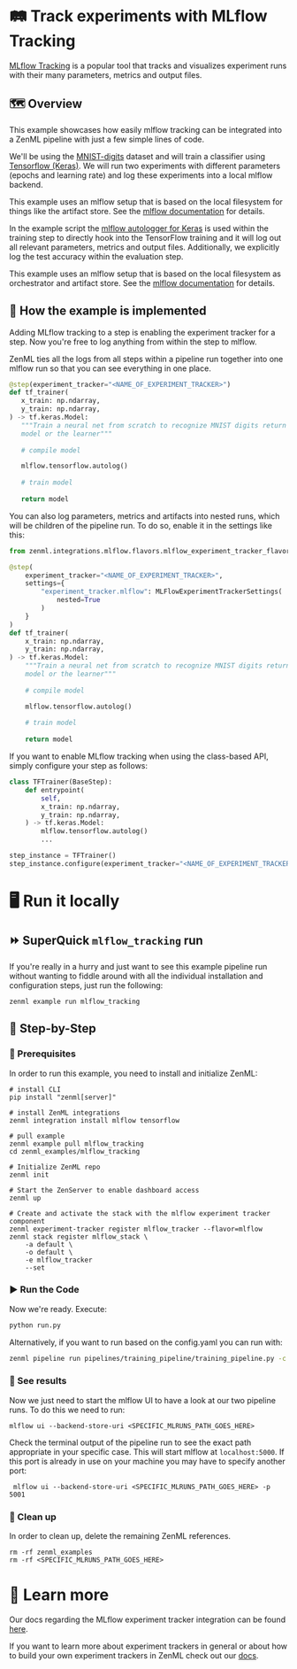 # 🛤️ Track experiments with MLflow Tracking

[MLflow Tracking](https://www.mlflow.org/docs/latest/tracking.html) is a popular
tool that tracks and visualizes experiment runs with their many parameters,
metrics and output files.

## 🗺 Overview

This example showcases how easily mlflow tracking can be integrated into a 
ZenML pipeline with just a few simple lines of code.

We'll be using the
[MNIST-digits](https://keras.io/api/datasets/mnist/) dataset and
will train a classifier using [Tensorflow (Keras)](https://www.tensorflow.org/).
We will run two experiments with different parameters (epochs and learning rate)
and log these experiments into a local mlflow backend.

This example uses an mlflow setup that is based on the local filesystem for
things like the artifact store. See the [mlflow
documentation](https://www.mlflow.org/docs/latest/tracking.html#scenario-1-mlflow-on-localhost) 
for details.

In the example script the [mlflow autologger for
Keras](https://www.mlflow.org/docs/latest/tracking.html#tensorflow-and-keras) is
used within the training step to directly hook into the TensorFlow training and
it will log out all relevant parameters, metrics and output files. Additionally,
we explicitly log the test accuracy within the evaluation step.

This example uses an mlflow setup that is based on the local filesystem as
orchestrator and artifact store. See the [mlflow
documentation](https://www.mlflow.org/docs/latest/tracking.html#scenario-1-mlflow-on-localhost)
for details.

## 🧰 How the example is implemented
Adding MLflow tracking to a step is enabling the experiment tracker for a step. 
Now you're free to log anything from within the step to mlflow. 

ZenML ties all the logs from all steps within a pipeline run together into one mlflow run so that you can see everything
in one place.

 ```python
@step(experiment_tracker="<NAME_OF_EXPERIMENT_TRACKER>")
def tf_trainer(
    x_train: np.ndarray,
    y_train: np.ndarray,
) -> tf.keras.Model:
    """Train a neural net from scratch to recognize MNIST digits return our
    model or the learner"""
    
    # compile model

    mlflow.tensorflow.autolog()
    
    # train model
    
    return model
```
You can also log parameters, metrics and artifacts into nested runs, which 
will be children of the pipeline run. To do so, enable it in the settings like this:

```python
from zenml.integrations.mlflow.flavors.mlflow_experiment_tracker_flavor import MLFlowExperimentTrackerSettings

@step(
    experiment_tracker="<NAME_OF_EXPERIMENT_TRACKER>",
    settings={
        "experiment_tracker.mlflow": MLFlowExperimentTrackerSettings(
            nested=True
        )
    }
)
def tf_trainer(
    x_train: np.ndarray,
    y_train: np.ndarray,
) -> tf.keras.Model:
    """Train a neural net from scratch to recognize MNIST digits return our
    model or the learner"""
    
    # compile model

    mlflow.tensorflow.autolog()
    
    # train model
    
    return model
```
If you want to enable MLflow tracking when using the class-based API, simply 
configure your step as follows:

```python
class TFTrainer(BaseStep):
    def entrypoint(
        self,
        x_train: np.ndarray,
        y_train: np.ndarray,
    ) -> tf.keras.Model:
        mlflow.tensorflow.autolog()
        ...

step_instance = TFTrainer()
step_instance.configure(experiment_tracker="<NAME_OF_EXPERIMENT_TRACKER>")
```
# 🖥 Run it locally

## ⏩ SuperQuick `mlflow_tracking` run

If you're really in a hurry and just want to see this example pipeline run
without wanting to fiddle around with all the individual installation and
configuration steps, just run the following:

```shell
zenml example run mlflow_tracking
```

## 👣 Step-by-Step
### 📄 Prerequisites 
In order to run this example, you need to install and initialize ZenML:

```shell
# install CLI
pip install "zenml[server]"

# install ZenML integrations
zenml integration install mlflow tensorflow

# pull example
zenml example pull mlflow_tracking
cd zenml_examples/mlflow_tracking

# Initialize ZenML repo
zenml init

# Start the ZenServer to enable dashboard access
zenml up

# Create and activate the stack with the mlflow experiment tracker component
zenml experiment-tracker register mlflow_tracker --flavor=mlflow
zenml stack register mlflow_stack \
    -a default \
    -o default \
    -e mlflow_tracker
    --set
```

### ▶️ Run the Code
Now we're ready. Execute:

```bash
python run.py
```

Alternatively, if you want to run based on the config.yaml you can run with:

```bash
zenml pipeline run pipelines/training_pipeline/training_pipeline.py -c config.yaml
```

### 🔮 See results
Now we just need to start the mlflow UI to have a look at our two pipeline runs.
To do this we need to run:

```shell
mlflow ui --backend-store-uri <SPECIFIC_MLRUNS_PATH_GOES_HERE>
```

Check the terminal output of the pipeline run to see the exact path appropriate
in your specific case. This will start mlflow at `localhost:5000`. If this port
is already in use on your machine you may have to specify another port:

```shell
 mlflow ui --backend-store-uri <SPECIFIC_MLRUNS_PATH_GOES_HERE> -p 5001
 ```

### 🧽 Clean up
In order to clean up, delete the remaining ZenML references.

```shell
rm -rf zenml_examples
rm -rf <SPECIFIC_MLRUNS_PATH_GOES_HERE>
```

# 📜 Learn more

Our docs regarding the MLflow experiment tracker integration can be found 
[here](https://docs.zenml.io/component-gallery/experiment-trackers/mlflow).


If you want to learn more about experiment trackers in general or about how to 
build your own experiment trackers in ZenML check out our 
[docs](https://docs.zenml.io/component-gallery/experiment-trackers/custom).
